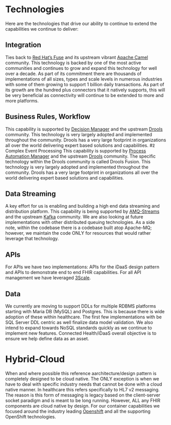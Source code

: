 ﻿#  Technologies
Here are the technologies that drive our ability to continue to extend the 
capabilities we continue to deliver:

## Integration
Ties back to <a href="https://www.redhat.com/en/technologies/jboss-middleware/fuse" target="_blank">Red Hat’s Fuse</a> and its upstream
vibrant <a href="https://camel.apache.org/" target="_blank">Apache Camel</a>  community. This technology is backed by 
one of the most active communities and continues to grow and expand this technology for well over a decade. As part of 
its commitment there are thousands of implementations of all sizes, types and scale levels in numerous industries with 
some of them growing to support 1 billion daily transactions. As part of its growth are the hundred plus connectors that
it natively supports, this will be very beneficial as connectivity will continue to be extended to more and more platforms.
## Business Rules, Workflow</td>
This capability is supported by <a href="https://www.redhat.com/en/technologies/jboss-middleware/decision-manager" target="_blank">Decision Manager</a>
and the upstream <a href="https://www.drools.org/" target="_blank">Drools</a> community. This technology is very largely adopted and implemented throughout
the community. Drools has a very large footprint in organizations all over the world delivering expert based solutions and capabilities.
#ż Complex Event Processing</td>
This capability is supported by <a href="https://access.redhat.com/products/red-hat-process-automation-manager" target="_blank">Process Automation Manager</a>
and the upstream <a href="https://www.drools.org/" target="_blank">Drools</a> community.  The specific technology within the Drools community is called Drools Fusion. 
This technology is very largely adopted and implemented throughout
the community. Drools has a very large footprint in organizations all over the world delivering expert based solutions and capabilities.
## Data Streaming
A key effort for us is enabling and building a high end data streaming and distribution platform. This capability is being supported
by <a href="https://www.redhat.com/en/technologies/jboss-middleware/amq" target="_blank">AMQ-Streams</a> and the upstream
<a href="https://kafka.apache.org/" target="_blank">Kafka</a> community. We are also looking at future implementations with other distributed queuing
technologies. As a side note, within the codebase there is a codebase
built atop Apache-MQ; however, we maintain the code ONLY for resources that would rather leverage that technology.
## APIs
For APIs we have two implementations: APIs for the iDaaS design pattern and APIs to demonstrate end to end FHIR capabilities. For all API management we
have leveraged <a href="https://www.redhat.com/en/technologies/jboss-middleware/3scale" target="_blank">3Scale</a>.
## Data                    
We currently are moving to support DDLs for multiple RDBMS platforms starting with Maria DB (MySQL) and Postgres. This is 
because there is wide adoption of these within healthcare. The first few implementations with be SQL Server DDL centric as 
well finalize data model validation. We also intend to expand towards NoSQL standards
quickly as we continue to implement new features. Connected Health/iDaaS overall objective 
is to ensure we help define data as an asset.
# Hybrid-Cloud
When and where possible this reference aarchitecture/design pattern is completely designed to be cloud native. The ONLY exception is when we have to deal with specific
industry needs that cannot be done with a cloud native manner. In healthcare this refers specifically to HL7 v2 messaging. The reason is this form of messaging is legacy based on
the client-server socket paradigm and is meant to be long running. However, ALL any FHIR components are cloud native by design. For our container capabilities we focused
around the industry leading <a href="https://www.redhat.com/en/technologies/cloud-computing/openshift" target="_blank">Openshift</a> and all the supporting OpenShift technologies.
